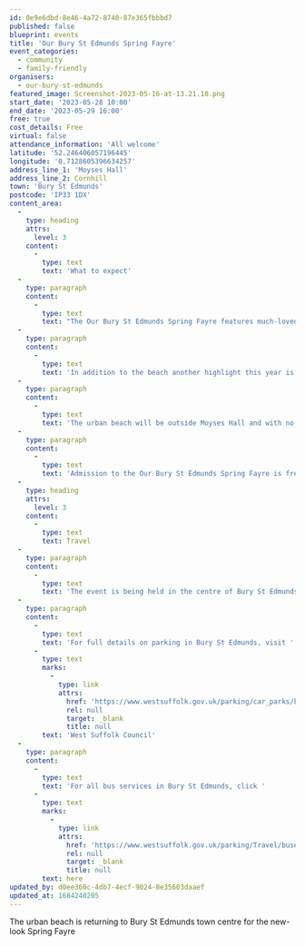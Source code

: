 ```yaml
---
id: 0e9e6dbd-8e46-4a72-8740-87e365fbbbd7
published: false
blueprint: events
title: 'Our Bury St Edmunds Spring Fayre'
event_categories:
  - community
  - family-friendly
organisers:
  - our-bury-st-edmunds
featured_image: Screenshot-2023-05-16-at-13.21.10.png
start_date: '2023-05-28 10:00'
end_date: '2023-05-29 16:00'
free: true
cost_details: Free
virtual: false
attendance_information: 'All welcome'
latitude: '52.246406057196445'
longitude: '0.7128605396634257'
address_line_1: 'Moyses Hall'
address_line_2: Cornhill
town: 'Bury St Edmunds'
postcode: 'IP33 1DX'
content_area:
  -
    type: heading
    attrs:
      level: 3
    content:
      -
        type: text
        text: 'What to expect'
  -
    type: paragraph
    content:
      -
        type: text
        text: "The Our Bury St Edmunds Spring Fayre features much-loved stalls and activities traditionally associated with the major events organised by Our Bury St Edmunds. The Business Improvement District (BID) has also lined up some brand-new attractions for the late May Bank Holiday weekend. You can discover these in the Buttermarket, Cornhill, arc shopping centre and on Angel Hill.\_"
  -
    type: paragraph
    content:
      -
        type: text
        text: 'In addition to the beach another highlight this year is a series of virtual reality games for all ages from the very young to the young-at-heart to enjoy. Shoppers can browse approximately 70 stalls around the town centre with a focus on plants, a ‘flower, food and craft market’ on Angel Hill, including local cut flowers, rustic crafts, and artisan food producers. There will also be a Vintage Market.'
  -
    type: paragraph
    content:
      -
        type: text
        text: 'The urban beach will be outside Moyses Hall and with no danger of being cut off by the tide, visitors can expect to enjoy deckchairs, Punch and Judy shows and feel the sand between their toes without having to sit in bank holiday traffic to reach some of the county’s coastal resorts. Other attractions of the weekend include a helter-skelter, roundabout and astronomy area, with big games including table football and mini golf at arc shopping centre.'
  -
    type: paragraph
    content:
      -
        type: text
        text: 'Admission to the Our Bury St Edmunds Spring Fayre is free as are many of the attractions and activities for you to enjoy including the beach, face painter, virtual reality games, big games, mini golf, astronomy displays, fairground rides and street entertainment.'
  -
    type: heading
    attrs:
      level: 3
    content:
      -
        type: text
        text: Travel
  -
    type: paragraph
    content:
      -
        type: text
        text: 'The event is being held in the centre of Bury St Edmunds.'
  -
    type: paragraph
    content:
      -
        type: text
        text: 'For full details on parking in Bury St Edmunds, visit '
      -
        type: text
        marks:
          -
            type: link
            attrs:
              href: 'https://www.westsuffolk.gov.uk/parking/car_parks/bse_car_parks/'
              rel: null
              target: _blank
              title: null
        text: 'West Suffolk Council'
  -
    type: paragraph
    content:
      -
        type: text
        text: 'For all bus services in Bury St Edmunds, click '
      -
        type: text
        marks:
          -
            type: link
            attrs:
              href: 'https://www.westsuffolk.gov.uk/parking/Travel/buses.cfm'
              rel: null
              target: _blank
              title: null
        text: here
updated_by: d0ee360c-4db7-4ecf-9024-8e35603daaef
updated_at: 1684240205
---
```

The urban beach is returning to Bury St Edmunds town centre for the new-look Spring Fayre